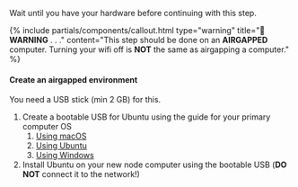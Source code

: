 Wait until you have your hardware before continuing with this step.

{% include partials/components/callout.html 
  type="warning"
  title="🚧 **WARNING** . . ."
  content="This step should be done on an **AIRGAPPED** computer. Turning your wifi off is **NOT** the same as airgapping a computer."
%}

#### Create an airgapped environment

You need a USB stick (min 2 GB) for this. 

1. Create a bootable USB for Ubuntu using the guide for your primary computer OS
    1. [Using macOS](https://ubuntu.com/tutorials/create-a-usb-stick-on-macos)
    1. [Using Ubuntu](https://ubuntu.com/tutorials/create-a-usb-stick-on-ubuntu)
    1. [Using Windows](https://ubuntu.com/tutorials/create-a-usb-stick-on-windows)
1. Install Ubuntu on your new node computer using the bootable USB (**DO NOT** connect it to the network!)
